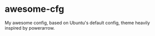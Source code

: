 awesome-cfg
===========

My awesome config, based on Ubuntu's default config, theme heavily inspired by powerarrow.
